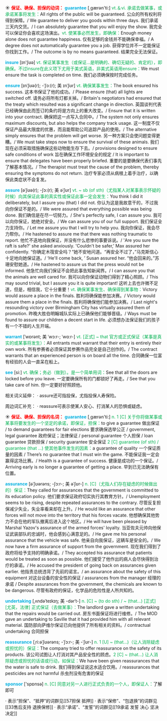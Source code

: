 ☀ <font color="red">**保证、确保、担保的动词：**</font>
<font color="sky blue">**guarantee**</font> [͵ɡærən'ti:] 
<font color="#00b050">vt.＆vi. 承诺去做某事，或承诺某事将发生：</font>All rights of the public will be guaranteed. 公众的所有权利将得到保障。/ We guarantee to deliver you goods within three days. 我们承诺三天内交货。/ I can absolutely guarantee that you will enjoy the show. 我完全可以保证你会喜欢这场演出。<font color="#00b050">vt. 使某事必然发生，即确保：</font>Enough money alone does not guarantee happiness. 仅有足够的金钱并不能确保幸福。/ A degree does not automatically guarantee you a job. 获得学位并不一定能保证你找到工作。/ The outcome is by no means guaranteed. 结果完全无法保证。

<font color="sky blue">**insure**</font> [ɪn'ʃʊə] 
<font color="#00b050">vt. 保证某事发生（或保证…是明确的、确切无疑的、肯定的），即确保。不过insure在此义项下尤用于美式英语，非美式英语用ensure：</font>We must ensure the task is completed on time. 我们必须确保按时完成任务。
            
<font color="sky blue">**ensure**</font> [ɪnˈʃʊə(r); -ˈʃɔ:(r); 美 ɪnˈʃʊr]
<font color="#00b050">vt. 确保某事发生：</font>The book ensured his success. 这本书保证了他的成功。/ Please ensure (that) all lights are switched off. 请务必将所有灯都关掉。/ Britain's negotiators had ensured that the treaty which resulted was a significant change in direction. 英国谈判代表已经确保由此而签订的条约将是方向上的重大改变。/ Ensure that it is written into your contract. 确保把这一点写入合同中。/ The system not only ensures maximum discounts, but also helps the company track usage. 这一制度不仅保证产品最大限度的优惠，而且能帮助公司追踪产品的使用。/ The alternative simply ensures that the problem will get worse. 另一种方案只会使问题变得更糟。/ We must take steps now to ensure the survival of these animals. 我们现在必须采取措施确保这些动物能生存下去。/ provisions designed to ensure safe conditions of work 旨在确保工作环境安全的规定 / It is important to ensure that delegates have been properly briefed. 重要的是要确保代表们事先了解基本情况。/ The therapist must treat the cause of the problem, thereby ensuring the symptoms do not return. 治疗专家必须从病根上着手治疗，以确保此类症状不会复发。          

<font color="sky blue">**assure**</font> [əˈʃʊə(r); -ʃɔ:(r); 美 əˈʃʊr]
<font color="#00b050">vt. ~ sb (of sth)（尤指某人对某事表示怀疑的时候）向其保证此事的真实性或保证此事一定会发生：</font>You think I did it deliberately, but I assure you (that) I did not. 你认为这是我故意干的，不过我向你保证不是的。/ We were assured that everything possible was being done. 我们确信是在尽一切努力。/ She's perfectly safe, I can assure you. 我可以向你保证，她绝对安全。/ We can assure you of our full support. 我们保证全力支持你。/ Let me assure you that I will try to help you. 我向你保证，我会尽力帮你。/ He hastened to assure me that there was nothing traumatic to report. 他忙不迭地向我保证，并没有什么悲惨的事要诉说。/ 'Are you sure the raft is safe?' she asked anxiously. 'Couldn't be safer,' Max assured her confidently. “你确定木筏安全吗？”她不安地问道。“再安全不过了，”马克斯信心十足地向她保证道。/ ‘He'll come back, ’ Susan assured her. “他会回来的。”苏珊安慰她道。/ He hastened to assure us that the press would not be informed. 他急忙向我们保证不会把此事告知新闻界。/ I can assure you that the animals are well cared for. 我可以向你保证动物们得到了精心照顾。/ This may sound trivial, but I assure you it is quite important! 这听上去也许微不足道，但是，相信我，它十分重要！<font color="#00b050">vt. 确保某事发生、确保得到某事物：</font>Victory would assure a place in the finals. 胜利将确保能参加决赛。/ Victory would assure them a place in the finals. 胜利将确保他们能参加决赛。/ Last night's resounding victory over Birmingham City has virtually assured them of promotion. 昨晚大胜伯明翰城队实际上已确保他们能够晋级。/ Ways must be found to assure our children a decent start in life. 必须想办法保证我们的孩子有一个不错的人生开端。
           
<font color="sky blue">**warrant**</font> [ˈwɒrənt; 美 ˈwɔ:r-; ˈwɑ:r-]
<font color="#00b050">vt. [正式] ~ that 官方或正式保证（某事是真实的或某事将发生）：</font>All entrants must warrant that their entry is entirely their own work. 所有参赛者必须保证其参赛作品完全是自己创作的。/ The contract warrants that an experienced person is on board all the time. 合同确保一位富有经验的人会一直呆在船上。

<font color="sky blue">**see**</font> [si:] 
<font color="#00b050">vt. 确保；务必（做到）。是一个简单用词：</font>See that all the doors are locked before you leave. 一定要确保所有的门都锁好了再走。/ See that you take care of him. 你一定要好好照顾他。

相关词义延伸：
· assure还可指投保，尤指投保人寿保险。

周边词汇补充：
· reassure可表示使某人安心、打消某人的恐惧或疑虑。

☀ <font color="red">**保证、确保、担保的名词：**</font>
<font color="sky blue">**guarantee**</font> [͵ɡærən'ti:] 
<font color="#00b050">n. 1 [C] 关于你将做某事或某事将要发生的一个坚定的承诺，即保证，担保：</font>to give a guarantee 做出保证 / to demand guarantees for fair elections 要求确保选举公正 / government, legal guarantee 政府保证；法律保证 / personal guarantee 个人担保 / loan guarantee 贷款担保 / security guarantee 安全保证 <font color="#00b050">2 [C] guarantee (of sth) / guarantee (that ...) 使其他事件发生的因素：</font>a guarantee of quality 一个保证质量的因素 / There’s no guarantee that I must win the game. 不能保证我一定会赢得这场比赛。/ Health is a guarantee of success. 健康是成功的一个保证。/ Arriving early is no longer a guarantee of getting a place. 早到已无法确保有位置。
           
<font color="sky blue">**assurance**</font> [əˈʃʊərəns; -ʃɔ:r-; 美 əˈʃʊr-]
<font color="#00b050">n. [C]（尤指人们存在疑虑的时候做出的）保证：</font>They called for assurances that the government is committed to its education policy. 他们要求保证政府切实执行其教育方针。/ Unemployment seems to be rising, despite repeated assurances to the contrary. 尽管反复担保减少失业，失业率看来却在上升。/ He would like an assurance that other forces will not move into the territory that his forces vacate. 他想确保其他势力不会在他的军队撤离后进入这个地区。/ He will have been pleased by Marshal Yazov's assurance of the armed forces' loyalty. 当亚佐夫元帅向他保证武装部队的忠诚时，他会感到心满意足的。/ He gave me his personal assurance that the vehicle was safe. 他亲自向我保证，这辆车是安全的。/ We now have a firm assurance of support from the government. 现在我们得到了政府将给予支持的明确承诺。/ They accepted his assurance that patients would be treated as soon as possible. 他们接受了他作出的病人会尽快得到治疗的承诺。/ He accused the president of going back on assurances given earlier. 他指责总统违背了先前的诺言。/ an assurance about the safety of this equipment 对这台设备的安全性的保证 / assurances from the manager 经理的承诺 / Despite assurances from the government, the chemicals are known to be dangerous. 尽管有政府的保证，化学品的危险性是人所共知的。
           
<font color="sky blue">**undertaking**</font> [ˌʌndəˈteɪkɪŋ; 美 -dərˈt-]
<font color="#00b050">n. [C] ~ (to do sth) / ~ (that…) [正式] [尤英，法律] 正式保证（去做某事）：</font>The landlord gave a written undertaking that the repairs would be carried out. 房东书面保证将进行维修。/ The MOD gave an undertaking to Saville that it had provided him with all relevant material. 国防部向萨维尔保证已向他提供了所有相关的资料。/ contractual undertaking 合同担保 
            
<font color="sky blue">**reassurance**</font> [ˌri:əˈʃʊərəns; -ˈʃɔ:r-; 美 -ˈʃʊr-]
<font color="#00b050">n. 1 [U] ~ (that…)（让人消除疑虑或担忧的）保证：</font>The company tried to offer reassurance on the safety of its products. 该公司试图让人打消对其产品安全性的顾虑。<font color="#00b050">2 [C] ~ (that…) 让人消除疑虑或担忧的话语或行动，如保证：</font>We have been given reassurances that the water is safe to drink. 我们得到保证说这水适合饮用。/ reassurances that pesticides are not harmful 杀虫剂没有危害的保证

<font color="sky blue">**sponsor**</font> ['spɒnsə] 
<font color="#00b050">n. [C] 同意对另一人进行正式负责的一个人，即保证人：</font>了解即可

· 表示“担保”、“抵押”的词群见[[57担保 抵押]]
· 表示“保修”、“包退换”的词群见[[33售后支持 退换保修]]
· 表示“承诺”、“发誓”的词群见[[19承诺 发誓 决心 坚决 决定]]
